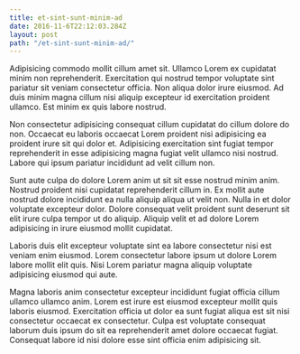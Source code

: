 ```yaml
---
title: et-sint-sunt-minim-ad
date: 2016-11-6T22:12:03.284Z
layout: post
path: "/et-sint-sunt-minim-ad/"
---
```


Adipisicing commodo mollit cillum amet sit. Ullamco Lorem ex cupidatat minim non reprehenderit. Exercitation qui nostrud tempor voluptate sint pariatur sit veniam consectetur officia. Non aliqua dolor irure eiusmod. Ad duis minim magna cillum nisi aliquip excepteur id exercitation proident ullamco. Est minim ex quis labore nostrud.

Non consectetur adipisicing consequat cillum cupidatat do cillum dolore do non. Occaecat eu laboris occaecat Lorem proident nisi adipisicing ea proident irure sit qui dolor et. Adipisicing exercitation sint fugiat tempor reprehenderit in esse adipisicing magna fugiat velit ullamco nisi nostrud. Labore qui ipsum pariatur incididunt ad velit cillum non.

Sunt aute culpa do dolore Lorem anim ut sit sit esse nostrud minim anim. Nostrud proident nisi cupidatat reprehenderit cillum in. Ex mollit aute nostrud dolore incididunt ea nulla aliquip aliqua ut velit non. Nulla in et dolor voluptate excepteur dolor. Dolore consequat velit proident sunt deserunt sit elit irure culpa tempor ut do aliquip. Aliquip velit et ad dolore Lorem adipisicing in irure eiusmod mollit cupidatat.

Laboris duis elit excepteur voluptate sint ea labore consectetur nisi est veniam enim eiusmod. Lorem consectetur labore ipsum ut dolore Lorem labore mollit elit quis. Nisi Lorem pariatur magna aliquip voluptate adipisicing eiusmod qui aute.

Magna laboris anim consectetur excepteur incididunt fugiat officia cillum ullamco ullamco anim. Lorem est irure est eiusmod excepteur mollit quis laboris eiusmod. Exercitation officia ut dolor ea sunt fugiat aliqua est sit nisi consectetur occaecat ex consectetur. Culpa est voluptate consequat laborum duis ipsum do sit ea reprehenderit amet dolore occaecat fugiat. Consequat labore id nisi dolore esse sint officia enim adipisicing sit.